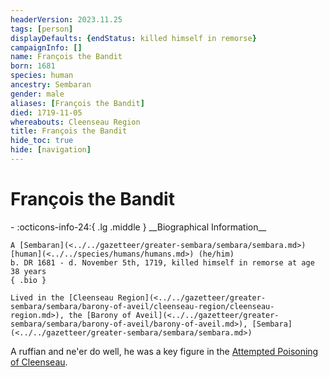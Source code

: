 ```yaml
---
headerVersion: 2023.11.25
tags: [person]
displayDefaults: {endStatus: killed himself in remorse}
campaignInfo: []
name: François the Bandit
born: 1681
species: human
ancestry: Sembaran
gender: male
aliases: [François the Bandit]
died: 1719-11-05
whereabouts: Cleenseau Region
title: François the Bandit
hide_toc: true
hide: [navigation]
---
```

# François the Bandit
<div class="grid cards ext-narrow-margin ext-one-column" markdown>
- :octicons-info-24:{ .lg .middle } __Biographical Information__

    A [Sembaran](<../../gazetteer/greater-sembara/sembara/sembara.md>) [human](<../../species/humans/humans.md>) (he/him)  
    b. DR 1681 - d. November 5th, 1719, killed himself in remorse at age 38 years  
    { .bio }

    Lived in the [Cleenseau Region](<../../gazetteer/greater-sembara/sembara/barony-of-aveil/cleenseau-region/cleenseau-region.md>), the [Barony of Aveil](<../../gazetteer/greater-sembara/sembara/barony-of-aveil/barony-of-aveil.md>), [Sembara](<../../gazetteer/greater-sembara/sembara/sembara.md>)
</div>


A ruffian and ne'er do well, he was a key figure in the [Attempted Poisoning of Cleenseau](<../../events/1700s/1719/11/attempted-poisoning-of-cleenseau.md>). 